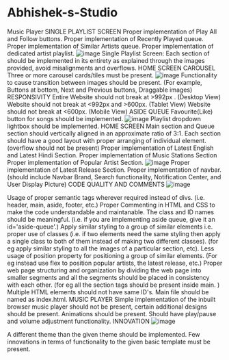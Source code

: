 # Abhishek-s-Studio
Music Player
SINGLE PLAYLIST SCREEN
Proper implementation of Play All and Follow buttons.
Proper implementation of Recently Played queue.
Proper implementation of Similar Artists queue.
Proper implementation of dedicated artist playlist.
![image](https://github.com/abhishekvikram19/Abhishek-s-Studio/assets/24250895/53fdd3f0-818b-4efd-a6d0-82f399324619)
Single Playlist Screen: Each section of should be implemented in its entirety as explained through the images provided, avoid misalignments and overflows.
HOME SCREEN CAROUSEL
Three or more carousel cards/tiles must be present.
![image](https://github.com/abhishekvikram19/Abhishek-s-Studio/assets/24250895/295fc0d9-9cc3-4508-bc6f-ac76d531162f)
Functionality to cause transition between images should be present. (For example, Buttons at bottom, Next and Previous buttons, Draggable images)
RESPONSIVITY
Entire Website should not break at >992px . (Desktop View)
Website should not break at <992px and >600px. (Tablet View)
Website should not break at <600px. (Mobile View)
ASIDE QUEUE
Favourite(Like) button for songs should be implemented.
![image](https://github.com/abhishekvikram19/Abhishek-s-Studio/assets/24250895/fbed96dd-05cf-4626-8044-e3999494ae7a)
Playlist dropdown lightbox should be implemented.
HOME SCREEN
Main section and Queue section should vertically aligned in an approximate ratio of 3:1.
Each section should have a good layout with proper arranging of individual element. (overflow should not be present)
Proper implementation of Latest English and Latest Hindi Section.
Proper implementation of Music Stations Section
Proper implementation of Popular Artist Section.
![image](https://github.com/abhishekvikram19/Abhishek-s-Studio/assets/24250895/7e8d1fb6-e3b4-4c93-80eb-38de39df7dfd)
Proper implementation of Latest Release Section.
Proper implementation of navbar. (should include Navbar Brand, Search functionality, Notification Center, and User Display Picture)
CODE QUALITY AND COMMENTS
![image](https://github.com/abhishekvikram19/Abhishek-s-Studio/assets/24250895/0cb7b01f-0bf5-40d0-a423-554e8de0fc55)

Usage of proper semantic tags wherever required instead of divs. (i.e. header, main, aside, footer, etc.)
Proper Commenting in HTML and CSS to make the code understandable and maintanable.
The class and ID names should be meaningful. (i.e. if you are implementing aside queue, give it an id='aside-queue'.)
Apply similar styling to a group of similar elements i.e. proper use of classes (i.e. if two elements need the same styling then apply a single class to both of them instead of making two different classes). (for eg apply similar styling to all the images of a particular section, etc).
Less usage of position property for positioning a group of similar elements. (For eg instead use flex to position popular artists, the latest release, etc.)
Proper web page structuring and organization by dividing the web page into smaller segments and all the segments should be placed in consistency with each other. (for eg all the section tags should be present inside main. )
Multiple HTML elements should not have same ID's.
Main file should be named as index.html.
MUSIC PLAYER
Simple implementation of the inbuilt browser music player should not be present, certain additional designs should be present.
Animations should be present.
Should have play/pause and volume adjustment functionality.
INNOVATION
![image](https://github.com/abhishekvikram19/Abhishek-s-Studio/assets/24250895/244b01eb-2fd3-4e11-8655-b1a381850605)


A different theme than the given theme should be implemented.
Few innovations in terms of functionality to the given basic template must be present.
